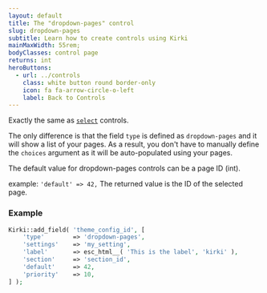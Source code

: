 ```yaml
---
layout: default
title: The "dropdown-pages" control
slug: dropdown-pages
subtitle: Learn how to create controls using Kirki
mainMaxWidth: 55rem;
bodyClasses: control page
returns: int
heroButtons:
  - url: ../controls
    class: white button round border-only
    icon: fa fa-arrow-circle-o-left
    label: Back to Controls
---
```


Exactly the same as [`select`](select) controls.

The only difference is that the field `type` is defined as `dropdown-pages` and it will show a list of your pages. As a result, you don't have to manually define the `choices` argument as it will be auto-populated using your pages.

The default value for dropdown-pages controls can be a page ID (int).

example: `'default' => 42,`
The returned value is the ID of the selected page.

### Example

```php
Kirki::add_field( 'theme_config_id', [
	'type'        => 'dropdown-pages',
	'settings'    => 'my_setting',
	'label'       => esc_html__( 'This is the label', 'kirki' ),
	'section'     => 'section_id',
	'default'     => 42,
	'priority'    => 10,
] );
```
